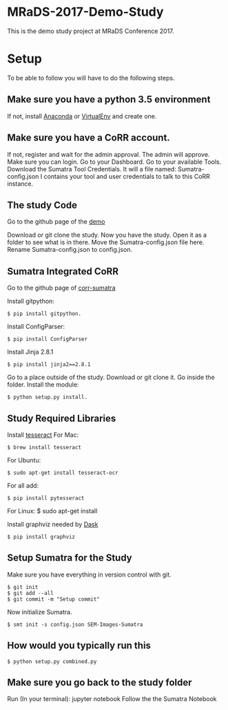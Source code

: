 # MRaDS-2017-Demo-Study

This is the demo study project at MRaDS Conference 2017.

# Setup

To be able to follow you will have to do the following steps.

## Make sure you have a python 3.5 environment

If not, install [Anaconda](https://www.anaconda.com/download/#macos) or [VirtualEnv](https://virtualenv.pypa.io/en/stable/installation/) and create one.

## Make sure you have a CoRR account.

If not, register and wait for the admin approval.
The admin will approve.
Make sure you can login.
Go to your Dashboard.
Go to your available Tools.
Download the Sumatra Tool Credentials.
It will a file named: Sumatra-config.json
I contains your tool and user credentials to talk to this CoRR instance.

## The study Code

Go to the github page of the [demo](https://github.com/usnistgov/MRaDS-2017-Demo-Study)

Download or git clone the study.
Now you have the study.
Open it as a folder to see what is in there.
Move the Sumatra-config.json file here.
Rename Sumatra-config.json to config.json.

## Sumatra Integrated CoRR

Go to the github page of [corr-sumatra](https://github.com/usnistgov/corr-sumatra)

Install gitpython: 

	$ pip install gitpython.

Install ConfigParser:

	$ pip install ConfigParser

Install Jinja 2.8.1

	$ pip install jinja2==2.8.1

Go to a place outside of the study.
Download or git clone it.
Go inside the folder.
Install the module:

	$ python setup.py install.

## Study Required Libraries

Install [tesseract](https://github.com/tesseract-ocr/tesseract/wiki)
For Mac:

	$ brew install tesseract

For Ubuntu:

	$ sudo apt-get install tesseract-ocr

For all add:

	$ pip install pytesseract
	
For Linux:
	$ sudo apt-get install 

Install graphviz needed by [Dask](https://dask.pydata.org/en/latest/)

	$ pip install graphviz

## Setup Sumatra for the Study

Make sure you have everything in version control with git.
	
	$ git init
	$ git add --all
	$ git commit -m "Setup commit"

Now initialize Sumatra.

	$ smt init -s config.json SEM-Images-Sumatra

## How would you typically run this
	
	$ python setup.py combined.py

## Make sure you go back to the study folder

Run (In your terminal): jupyter notebook
Follow the the Sumatra Notebook
